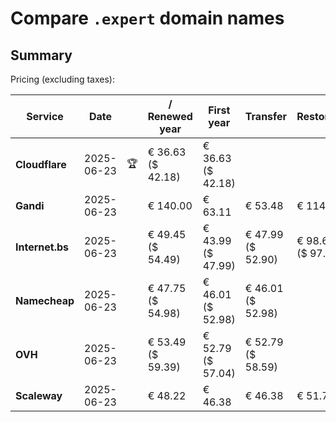 # Compare `.expert` domain names

## Summary

Pricing (excluding taxes):

| Service | Date |  | / Renewed year | First year | Transfer | Restoration |
|--|--|--|--|--|--|--|
| **Cloudflare** | 2025-06-23 | 🏆 | € 36.63<br>($ 42.18) | € 36.63<br>($ 42.18) |  |  |
| **Gandi** | 2025-06-23 |  | € 140.00 | € 63.11 | € 53.48 | € 114.51 |
| **Internet.bs** | 2025-06-23 |  | € 49.45<br>($ 54.49) | € 43.99<br>($ 47.99) | € 47.99<br>($ 52.90) | € 98.69<br>($ 97.45) |
| **Namecheap** | 2025-06-23 |  | € 47.75<br>($ 54.98) | € 46.01<br>($ 52.98) | € 46.01<br>($ 52.98) |  |
| **OVH** | 2025-06-23 |  | € 53.49<br>($ 59.39) | € 52.79<br>($ 57.04) | € 52.79<br>($ 58.59) |  |
| **Scaleway** | 2025-06-23 |  | € 48.22 | € 46.38 | € 46.38 | € 51.74 |
